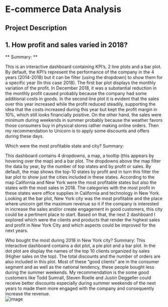 # E-commerce Data Analysis
## Project Description

## 1. How profit and sales varied in 2018?
** Summary: **

This is an interactive dashboard containing KPI’s, 2 line plots and a bar plot. By default, the KPI’s represent the performance of the company in the 4 years (2014-2018) but it can be filter (using the dropdown) to show them for a specific year (In this case 2018). The first bar plot displays the monthly variation of the profit. In December 2018, it was a substantial reduction in the monthly profit caused probably because the company had some additional costs in goods. In the second line plot it is evident that the sales over this year increased while the profit reduced steadily, supporting the idea that the costs increased during this year but kept the profit margin in 10%, which still looks financially positive. On the other hand, the sales were minimum during weekends in summer probably because the weather favors those consumers buy in physical stores rather making online orders. Then my recommendation to Unicorn is to apply some discounts and offers during these days. 

Which were the most profitable state and city?
Summary: 

This dashboard contains 4 dropdowns, a map, a tooltip (this appears by hovering over the map) and a bar plot. The dropdowns above the map filter the data by year, by the number of top states and by profit or sales. By default, the map shows the top-10 states by profit and in turn this filter the bar plot to show just the cities included in these states. According to the map California and New York were the most profitable states but also the states with the most sales in 2018. The categories with the most profit in these states were office supplies in California and technology in New York.
Looking at the bar plot, New York city was the most profitable and the place where unicorn get the maximum revenue so it if the company is interested in increase the sales and/or create engagement in good customers, this city could be a pertinent place to start. Based on that, the next 2 dashboard I explored which were the clients and products that render the highest sales and profit in New York City and which aspects could be improved for the next years. 

Who bought the most during 2018 in New York city? 
Summary: 
This interactive dashboard contains a dot plot, a pie plot and a bar plot. In the dot plot are display the names of the top 10 clients organized by sales (Higher sales on the top). The total discounts and the number of orders are also included in this plot. Most of these “good clients” are in the consumer segment and as well as the national tendency, these people bought less during the summer weekends. My recommendation is the some good customers like Todd Sumrall, Steven Roelle and Justin Deggeller could receive better discounts especially during summer weekends of the next years to made them more engaged with the company and consequently increase the revenue.  
![image](https://user-images.githubusercontent.com/106410793/230731627-a9773911-3fa2-4725-bc1a-ec00156a8231.png)
